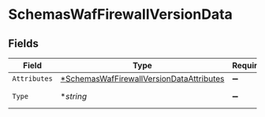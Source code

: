 # SchemasWafFirewallVersionData


## Fields

| Field                                                                                                      | Type                                                                                                       | Required                                                                                                   | Description                                                                                                |
| ---------------------------------------------------------------------------------------------------------- | ---------------------------------------------------------------------------------------------------------- | ---------------------------------------------------------------------------------------------------------- | ---------------------------------------------------------------------------------------------------------- |
| `Attributes`                                                                                               | [*SchemasWafFirewallVersionDataAttributes](../../models/shared/schemaswaffirewallversiondataattributes.md) | :heavy_minus_sign:                                                                                         | N/A                                                                                                        |
| `Type`                                                                                                     | **string*                                                                                                  | :heavy_minus_sign:                                                                                         | Resource type.                                                                                             |